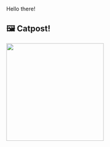 Hello there!



## 🖼️ Catpost!

<sub>
    <img src="https://cdn2.thecatapi.com/images/W0elEZzNf.jpg" height="256">
</sub>

